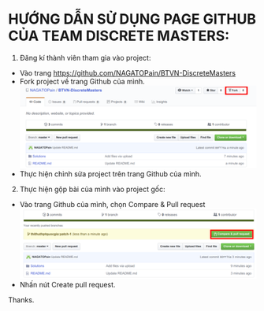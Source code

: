 # HƯỚNG DẪN SỬ DỤNG PAGE GITHUB CỦA TEAM DISCRETE MASTERS:
1. Đăng kí thành viên tham gia vào project:
- Vào trang https://github.com/NAGATOPain/BTVN-DiscreteMasters
- Fork project về trang Github của mình.
![Alt text](/tutorial/a.png?raw=true "ForkProject")
- Thực hiện chỉnh sửa project trên trang Github của mình.
2. Thực hiện gộp bài của mình vào project gốc:
- Vào trang Github của mình, chọn Compare & Pull request
![Alt text](/tutorial/b.png?raw=true "PullProject")
- Nhấn nút Create pull request.

Thanks.
